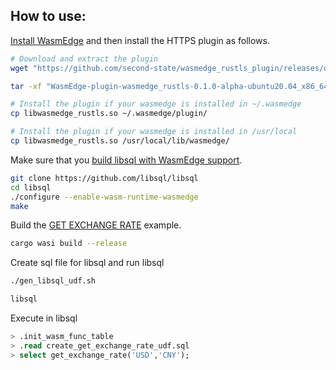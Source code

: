 ## How to use:

[Install WasmEdge](https://wasmedge.org/book/en/quick_start/install.html) and then install the HTTPS plugin as follows.

```bash
# Download and extract the plugin
wget "https://github.com/second-state/wasmedge_rustls_plugin/releases/download/0.1.0/WasmEdge-plugin-wasmedge_rustls-0.1.0-alpha-ubuntu20.04_x86_64.tar"

tar -xf "WasmEdge-plugin-wasmedge_rustls-0.1.0-alpha-ubuntu20.04_x86_64.tar"

# Install the plugin if your wasmedge is installed in ~/.wasmedge
cp libwasmedge_rustls.so ~/.wasmedge/plugin/

# Install the plugin if your wasmedge is installed in /usr/local
cp libwasmedge_rustls.so /usr/local/lib/wasmedge/
```

Make sure that you [build libsql with WasmEdge support](https://wasmedge.org/docs/embed/use-case/libsql#prerequisites).

```bash
git clone https://github.com/libsql/libsql
cd libsql
./configure --enable-wasm-runtime-wasmedge
make
```

Build the [GET EXCHANGE RATE](src/main.rs) example.

```bash
cargo wasi build --release
```

Create sql file for libsql and run libsql
```bash
./gen_libsql_udf.sh

libsql
```

Execute in libsql
```sql
> .init_wasm_func_table
> .read create_get_exchange_rate_udf.sql
> select get_exchange_rate('USD','CNY');
```
